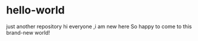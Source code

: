 # hello-world
just another repository
hi everyone ,i am new here 
So happy to come to this brand-new world!

